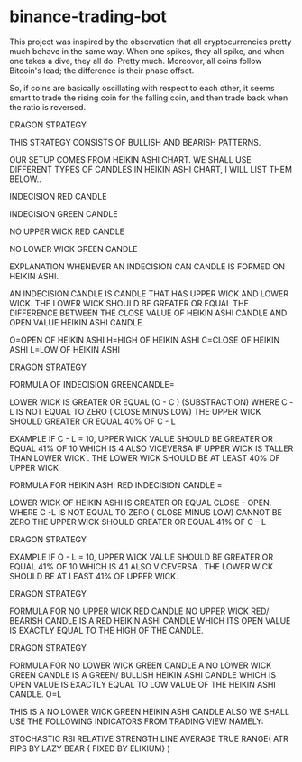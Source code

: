 # binance-trading-bot

This project was inspired by the observation that all cryptocurrencies pretty much behave in the same way. When one spikes, they all spike, and when one takes a dive, they all do. Pretty much. Moreover, all coins follow Bitcoin's lead; the difference is their phase offset.

So, if coins are basically oscillating with respect to each other, it seems smart to trade the rising coin for the falling coin, and then trade back when the ratio is reversed.





DRAGON STRATEGY

THIS STRATEGY CONSISTS OF BULLISH AND BEARISH PATTERNS.

OUR SETUP COMES FROM HEIKIN ASHI CHART.
WE SHALL USE DIFFERENT TYPES OF CANDLES IN HEIKIN ASHI CHART, I WILL LIST THEM BELOW..

INDECISION RED CANDLE

INDECISION GREEN CANDLE

NO UPPER WICK RED CANDLE

NO LOWER WICK GREEN CANDLE

EXPLANATION
WHENEVER AN INDECISION CAN CANDLE IS FORMED ON HEIKIN ASHI.

AN INDECISION CANDLE IS CANDLE THAT HAS UPPER WICK AND LOWER WICK. THE LOWER WICK SHOULD BE GREATER OR EQUAL THE DIFFERENCE BETWEEN THE CLOSE VALUE OF HEIKIN ASHI CANDLE AND OPEN VALUE HEIKIN ASHI CANDLE.

O=OPEN OF HEIKIN ASHI H=HIGH OF HEIKIN ASHI C=CLOSE OF HEIKIN ASHI L=LOW OF HEIKIN ASHI

DRAGON STRATEGY

FORMULA OF INDECISION GREENCANDLE=

LOWER WICK IS GREATER OR EQUAL (O - C ) (SUBSTRACTION) WHERE C -L IS NOT EQUAL TO ZERO ( CLOSE MINUS LOW) THE UPPER WICK SHOULD GREATER OR EQUAL 40% OF C - L

EXAMPLE
IF C - L = 10, UPPER WICK VALUE SHOULD BE GREATER OR EQUAL 41% OF 10 WHICH IS 4 ALSO VICEVERSA IF UPPER WICK IS TALLER THAN LOWER WICK . THE LOWER WICK SHOULD BE AT LEAST 40% OF UPPER WICK

FORMULA FOR HEIKIN ASHI RED INDECISION CANDLE =

LOWER WICK OF HEIKIN ASHI IS GREATER OR EQUAL CLOSE - OPEN. WHERE C -L IS NOT EQUAL TO ZERO ( CLOSE MINUS LOW) CANNOT BE ZERO
THE UPPER WICK SHOULD GREATER OR EQUAL 41% OF C – L

DRAGON STRATEGY

EXAMPLE
IF O - L = 10, UPPER WICK VALUE SHOULD BE GREATER OR EQUAL 41% OF
10 WHICH IS 4.1 ALSO VICEVERSA . THE LOWER WICK SHOULD BE AT LEAST 41% OF UPPER WICK.

DRAGON STRATEGY

FORMULA FOR NO UPPER WICK RED CANDLE
NO UPPER WICK RED/ BEARISH CANDLE IS A RED HEIKIN ASHI CANDLE WHICH ITS OPEN VALUE IS EXACTLY EQUAL TO THE HIGH OF THE CANDLE.

DRAGON STRATEGY

FORMULA FOR NO LOWER WICK GREEN CANDLE
A NO LOWER WICK GREEN CANDLE IS A GREEN/ BULLISH HEIKIN ASHI CANDLE WHICH IS OPEN VALUE IS EXACTLY EQUAL TO LOW VALUE OF THE HEIKIN ASHI CANDLE. O=L

THIS IS A NO LOWER WICK GREEN HEIKIN ASHI CANDLE ALSO WE SHALL USE THE FOLLOWING INDICATORS FROM TRADING VIEW NAMELY:

STOCHASTIC RSI
RELATIVE STRENGTH LINE
AVERAGE TRUE RANGE( ATR PIPS BY LAZY BEAR { FIXED BY ELIXIUM} )
